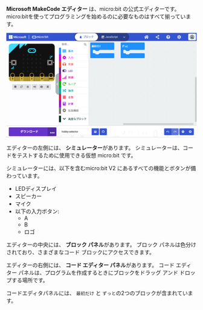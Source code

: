 **Microsoft MakeCode エディター** は、micro:bit の公式エディターです。 micro:bitを使ってプログラミングを始めるのに必要なものはすべて揃っています。

![MakeCode エディター ウィンドウ。](images/makecode-tour.png)

エディターの左側には、 **シミュレーター**があります。 シミュレーターは、コードをテストするために使用できる仮想 micro:bit です。

シミュレーターには、以下を含むmicro:bit V2 にあるすべての機能とボタンが備わっています。
+ LEDディスプレイ
+ スピーカー
+ マイク
+ 以下の入力ボタン:
    + A
    + B
    + ロゴ

エディターの中央には、 **ブロック パネル**があります。 ブロック パネルは色分けされており、さまざまなコード ブロックにアクセスできます。

エディターの右側には、 **コード エディター パネル**があります。 コード エディター パネルは、プログラムを作成するときにブロックをドラッグ アンド ドロップする場所です。

コードエディタパネルには、 `最初だけ` と `ずっと`の2つのブロックが含まれています。
